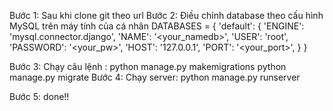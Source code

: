 Bước 1: Sau khi clone git theo url
Bước 2: Điều chỉnh database theo cấu hình MySQL trên máy tính của cá nhân
DATABASES = {
    'default': {
        'ENGINE': 'mysql.connector.django',
        'NAME': '<your_namedb>',
        'USER': 'root',
        'PASSWORD': '<your_pw>',
        'HOST': '127.0.0.1',
        'PORT': '<your_port>',
    }
}

Bước 3: Chạy câu lệnh :
python manage.py makemigrations
python manage.py migrate
Bước 4: Chạy server:
python manage.py runserver

Bước 5: done!!
